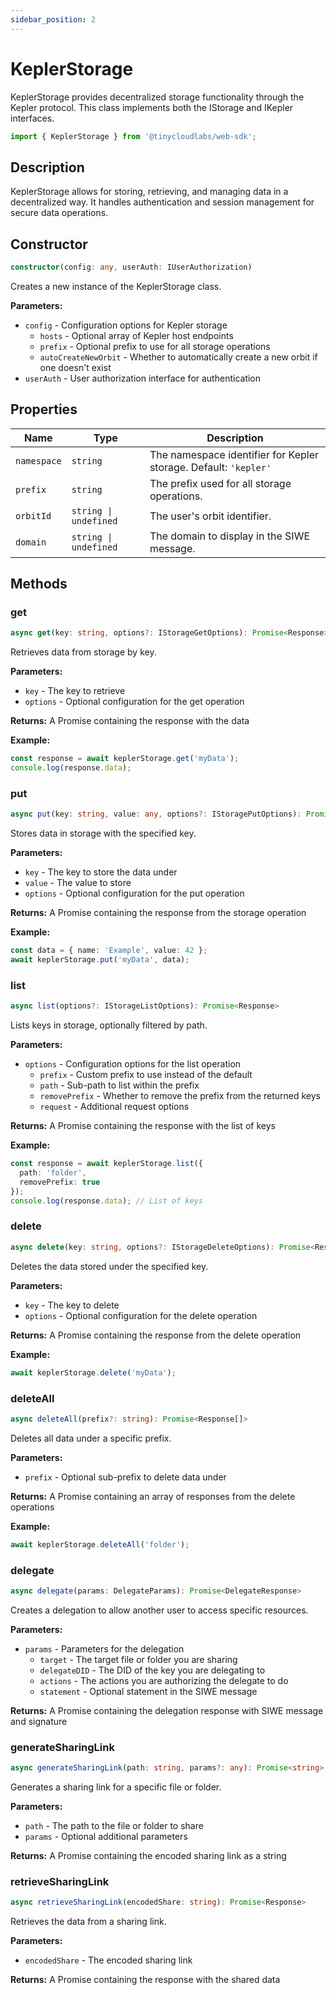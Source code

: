```yaml
---
sidebar_position: 2
---
```


# KeplerStorage

KeplerStorage provides decentralized storage functionality through the Kepler protocol. This class implements both the IStorage and IKepler interfaces.

```typescript
import { KeplerStorage } from '@tinycloudlabs/web-sdk';
```

## Description

KeplerStorage allows for storing, retrieving, and managing data in a decentralized way. It handles authentication and session management for secure data operations.

## Constructor

```typescript
constructor(config: any, userAuth: IUserAuthorization)
```

Creates a new instance of the KeplerStorage class.

**Parameters:**
- `config` - Configuration options for Kepler storage
  - `hosts` - Optional array of Kepler host endpoints
  - `prefix` - Optional prefix to use for all storage operations
  - `autoCreateNewOrbit` - Whether to automatically create a new orbit if one doesn't exist
- `userAuth` - User authorization interface for authentication

## Properties

| Name | Type | Description |
|------|------|-------------|
| `namespace` | `string` | The namespace identifier for Kepler storage. Default: `'kepler'` |
| `prefix` | `string` | The prefix used for all storage operations. |
| `orbitId` | `string \| undefined` | The user's orbit identifier. |
| `domain` | `string \| undefined` | The domain to display in the SIWE message. |

## Methods

### get

```typescript
async get(key: string, options?: IStorageGetOptions): Promise<Response>
```

Retrieves data from storage by key.

**Parameters:**
- `key` - The key to retrieve
- `options` - Optional configuration for the get operation

**Returns:** A Promise containing the response with the data

**Example:**
```typescript
const response = await keplerStorage.get('myData');
console.log(response.data);
```

### put

```typescript
async put(key: string, value: any, options?: IStoragePutOptions): Promise<Response>
```

Stores data in storage with the specified key.

**Parameters:**
- `key` - The key to store the data under
- `value` - The value to store
- `options` - Optional configuration for the put operation

**Returns:** A Promise containing the response from the storage operation

**Example:**
```typescript
const data = { name: 'Example', value: 42 };
await keplerStorage.put('myData', data);
```

### list

```typescript
async list(options?: IStorageListOptions): Promise<Response>
```

Lists keys in storage, optionally filtered by path.

**Parameters:**
- `options` - Configuration options for the list operation
  - `prefix` - Custom prefix to use instead of the default
  - `path` - Sub-path to list within the prefix
  - `removePrefix` - Whether to remove the prefix from the returned keys
  - `request` - Additional request options

**Returns:** A Promise containing the response with the list of keys

**Example:**
```typescript
const response = await keplerStorage.list({ 
  path: 'folder', 
  removePrefix: true 
});
console.log(response.data); // List of keys
```

### delete

```typescript
async delete(key: string, options?: IStorageDeleteOptions): Promise<Response>
```

Deletes the data stored under the specified key.

**Parameters:**
- `key` - The key to delete
- `options` - Optional configuration for the delete operation

**Returns:** A Promise containing the response from the delete operation

**Example:**
```typescript
await keplerStorage.delete('myData');
```

### deleteAll

```typescript
async deleteAll(prefix?: string): Promise<Response[]>
```

Deletes all data under a specific prefix.

**Parameters:**
- `prefix` - Optional sub-prefix to delete data under

**Returns:** A Promise containing an array of responses from the delete operations

**Example:**
```typescript
await keplerStorage.deleteAll('folder');
```

### delegate

```typescript
async delegate(params: DelegateParams): Promise<DelegateResponse>
```

Creates a delegation to allow another user to access specific resources.

**Parameters:**
- `params` - Parameters for the delegation
  - `target` - The target file or folder you are sharing
  - `delegateDID` - The DID of the key you are delegating to
  - `actions` - The actions you are authorizing the delegate to do
  - `statement` - Optional statement in the SIWE message

**Returns:** A Promise containing the delegation response with SIWE message and signature

### generateSharingLink

```typescript
async generateSharingLink(path: string, params?: any): Promise<string>
```

Generates a sharing link for a specific file or folder.

**Parameters:**
- `path` - The path to the file or folder to share
- `params` - Optional additional parameters

**Returns:** A Promise containing the encoded sharing link as a string

### retrieveSharingLink

```typescript
async retrieveSharingLink(encodedShare: string): Promise<Response>
```

Retrieves the data from a sharing link.

**Parameters:**
- `encodedShare` - The encoded sharing link

**Returns:** A Promise containing the response with the shared data